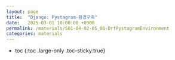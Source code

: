 ```yaml
---
layout: page
title:  "Django: Pystagram-환경구축"
date:   2025-03-01 10:00:00 +0900
permalink: /materials/S01-04-02-05_01-DrfPystagramEnvironment
categories: materials
---
```

* toc
{:toc .large-only .toc-sticky:true}

